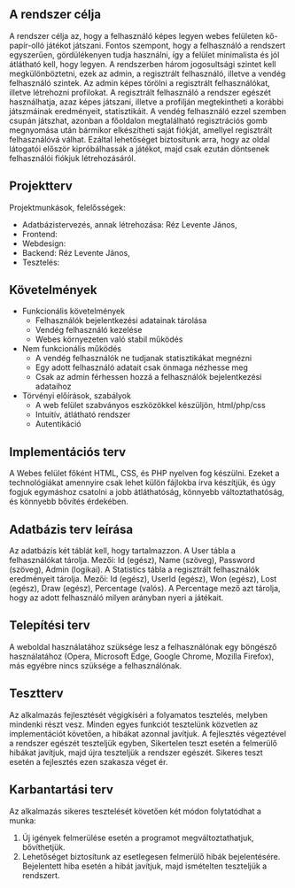 
## A rendszer célja
A rendszer célja az, hogy a felhasználó képes legyen webes felületen kő-papír-olló játékot játszani.
Fontos szempont, hogy a felhasználó a rendszert egyszerűen, gördülékenyen tudja használni, így a felület minimalista és jól átlátható kell, hogy legyen.
A rendszerben három jogosultsági szintet kell megkülönböztetni, ezek az admin, a regisztrált felhasználó, illetve a vendég felhasználó szintek. 
Az admin képes törölni a regisztrált felhasználókat, illetve létrehozni profilokat. 
A regisztrált felhasználó a rendszer egészét használhatja, azaz képes játszani, illetve a profilján megtekintheti a korábbi játszmáinak eredményeit, statisztikáit.
A vendég felhasználó ezzel szemben csupán játszhat, azonban a főoldalon megtalálható regisztrációs gomb megnyomása után bármikor elkészítheti saját fiókját, amellyel regisztrált felhasználóvá válhat.
Ezáltal lehetőséget biztosítunk arra, hogy az oldal látogatói először kipróbálhassák a játékot, majd csak ezután döntsenek felhasználói fiókjuk létrehozásáról.


## Projektterv
Projektmunkások, felelősségek:
- Adatbázistervezés, annak létrehozása: Réz Levente János,
- Frontend: 
- Webdesign: 
- Backend: Réz Levente János,
- Tesztelés: 

## Követelmények
 - Funkcionális követelmények
    -  Felhasználók bejelentkezési adatainak tárolása
    -  Vendég felhasználó kezelése
    - Webes környezeten való stabil működés
 - Nem funkcionális működés
    - A vendég felhasználók ne tudjanak statisztikákat megnézni
    - Egy adott felhasználó adatait csak önmaga nézhesse meg
    - Csak az admin férhessen hozzá a felhasználók bejelentkezési adataihoz
 - Törvényi előírások, szabályok
    - A web felület szabványos eszközökkel készüljön, html/php/css
    - Intuitív, átlátható rendszer
    - Autentikáció

## Implementációs terv

A Webes felület főként HTML, CSS, és PHP nyelven fog készülni.
Ezeket a technológiákat amennyire csak lehet külön fájlokba írva készítjük, 
és úgy fogjuk egymáshoz csatolni a jobb átláthatóság,
könnyebb változtathatóság, és könnyebb bővítés érdekében.

## Adatbázis terv leírása

Az adatbázis két táblát kell, hogy tartalmazzon.
A User tábla a felhasználókat tárolja.
Mezői: Id (egész), Name (szöveg), Password (szöveg), Admin (logikai).
A Statistics tábla a regisztrált felhasználók eredményeit tárolja.
Mezői: Id (egész), UserId (egész), Won (egész), Lost (egész), Draw (egész), Percentage (valós).
A Percentage mező azt tárolja, hogy az adott felhasználó milyen arányban nyeri a játékait.


## Telepítési terv
A weboldal használatához szüksége lesz a felhasználónak egy böngésző használatához
(Opera, Microsoft Edge, Google Chrome, Mozilla Firefox), 
más egyébre nincs szüksége a felhasználónak.

## Tesztterv

Az alkalmazás fejlesztését végigkíséri a folyamatos tesztelés, melyben mindenki részt vesz. 
Minden egyes funkciót tesztelünk közvetlen az implementációt követően, a hibákat azonnal javítjuk.
A fejlesztés végeztével a rendszer egészét teszteljük egyben,
Sikertelen teszt esetén a felmerülő hibákat javítjuk, majd újra teszteljük a rendszer egészét.
Sikeres teszt esetén a fejlesztés ezen szakasza véget ér.

## Karbantartási terv

Az alkalmazás sikeres tesztelését követően két módon folytatódhat a munka:
1) Új igények felmerülése esetén a programot megváltoztathatjuk, bővíthetjük.
2) Lehetőséget biztosítunk az esetlegesen felmerülő hibák bejelentésére.
   Bejelentett hiba esetén a hibát javítjuk, majd ismételten teszteljük a rendszert.


